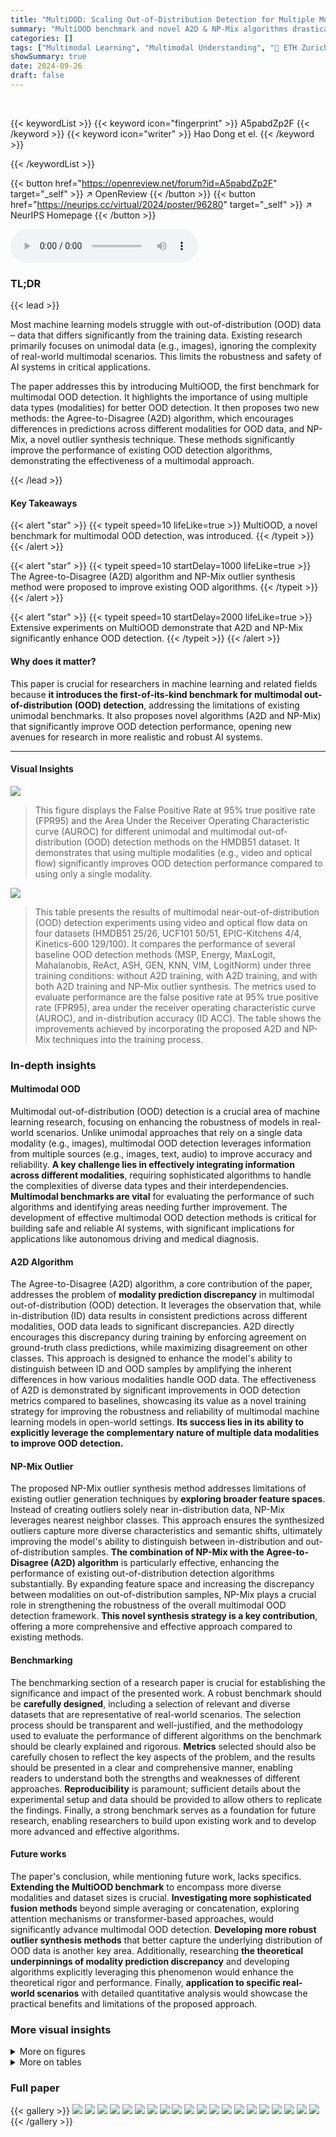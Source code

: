 ```yaml
---
title: "MultiOOD: Scaling Out-of-Distribution Detection for Multiple Modalities"
summary: "MultiOOD benchmark and novel A2D & NP-Mix algorithms drastically improve multimodal out-of-distribution detection."
categories: []
tags: ["Multimodal Learning", "Multimodal Understanding", "🏢 ETH Zurich",]
showSummary: true
date: 2024-09-26
draft: false
---
```


<br>

{{< keywordList >}}
{{< keyword icon="fingerprint" >}} A5pabdZp2F {{< /keyword >}}
{{< keyword icon="writer" >}} Hao Dong et el. {{< /keyword >}}
 
{{< /keywordList >}}

{{< button href="https://openreview.net/forum?id=A5pabdZp2F" target="_self" >}}
↗ OpenReview
{{< /button >}}
{{< button href="https://neurips.cc/virtual/2024/poster/96280" target="_self" >}}
↗ NeurIPS Homepage
{{< /button >}}


<audio controls>
    <source src="https://ai-paper-reviewer.com/A5pabdZp2F/podcast.wav" type="audio/wav">
    Your browser does not support the audio element.
</audio>


### TL;DR


{{< lead >}}

Most machine learning models struggle with out-of-distribution (OOD) data – data that differs significantly from the training data.  Existing research primarily focuses on unimodal data (e.g., images), ignoring the complexity of real-world multimodal scenarios.  This limits the robustness and safety of AI systems in critical applications. 

The paper addresses this by introducing MultiOOD, the first benchmark for multimodal OOD detection.  It highlights the importance of using multiple data types (modalities) for better OOD detection. It then proposes two new methods: the Agree-to-Disagree (A2D) algorithm, which encourages differences in predictions across different modalities for OOD data, and NP-Mix, a novel outlier synthesis technique.  These methods significantly improve the performance of existing OOD detection algorithms, demonstrating the effectiveness of a multimodal approach.

{{< /lead >}}


#### Key Takeaways

{{< alert "star" >}}
{{< typeit speed=10 lifeLike=true >}} MultiOOD, a novel benchmark for multimodal OOD detection, was introduced. {{< /typeit >}}
{{< /alert >}}

{{< alert "star" >}}
{{< typeit speed=10 startDelay=1000 lifeLike=true >}} The Agree-to-Disagree (A2D) algorithm and NP-Mix outlier synthesis method were proposed to improve existing OOD algorithms. {{< /typeit >}}
{{< /alert >}}

{{< alert "star" >}}
{{< typeit speed=10 startDelay=2000 lifeLike=true >}} Extensive experiments on MultiOOD demonstrate that A2D and NP-Mix significantly enhance OOD detection. {{< /typeit >}}
{{< /alert >}}

#### Why does it matter?
This paper is crucial for researchers in machine learning and related fields because **it introduces the first-of-its-kind benchmark for multimodal out-of-distribution (OOD) detection**, addressing the limitations of existing unimodal benchmarks.  It also proposes novel algorithms (A2D and NP-Mix) that significantly improve OOD detection performance, opening new avenues for research in more realistic and robust AI systems.

------
#### Visual Insights



![](https://ai-paper-reviewer.com/A5pabdZp2F/figures_1_1.jpg)

> This figure displays the False Positive Rate at 95% true positive rate (FPR95) and the Area Under the Receiver Operating Characteristic curve (AUROC) for different unimodal and multimodal out-of-distribution (OOD) detection methods on the HMDB51 dataset.  It demonstrates that using multiple modalities (e.g., video and optical flow) significantly improves OOD detection performance compared to using only a single modality.





![](https://ai-paper-reviewer.com/A5pabdZp2F/tables_6_1.jpg)

> This table presents the results of multimodal near-out-of-distribution (OOD) detection experiments using video and optical flow data on four datasets (HMDB51 25/26, UCF101 50/51, EPIC-Kitchens 4/4, Kinetics-600 129/100).  It compares the performance of several baseline OOD detection methods (MSP, Energy, MaxLogit, Mahalanobis, ReAct, ASH, GEN, KNN, VIM, LogitNorm) under three training conditions: without A2D training, with A2D training, and with both A2D training and NP-Mix outlier synthesis. The metrics used to evaluate performance are the false positive rate at 95% true positive rate (FPR95), area under the receiver operating characteristic curve (AUROC), and in-distribution accuracy (ID ACC).  The table shows the improvements achieved by incorporating the proposed A2D and NP-Mix techniques into the training process.





### In-depth insights


#### Multimodal OOD
Multimodal out-of-distribution (OOD) detection is a crucial area of machine learning research, focusing on enhancing the robustness of models in real-world scenarios. Unlike unimodal approaches that rely on a single data modality (e.g., images), multimodal OOD detection leverages information from multiple sources (e.g., images, text, audio) to improve accuracy and reliability. **A key challenge lies in effectively integrating information across different modalities**, requiring sophisticated algorithms to handle the complexities of diverse data types and their interdependencies.  **Multimodal benchmarks are vital** for evaluating the performance of such algorithms and identifying areas needing further improvement. The development of effective multimodal OOD detection methods is critical for building safe and reliable AI systems, with significant implications for applications like autonomous driving and medical diagnosis.

#### A2D Algorithm
The Agree-to-Disagree (A2D) algorithm, a core contribution of the paper, addresses the problem of **modality prediction discrepancy** in multimodal out-of-distribution (OOD) detection.  It leverages the observation that, while in-distribution (ID) data results in consistent predictions across different modalities, OOD data leads to significant discrepancies.  A2D directly encourages this discrepancy during training by enforcing agreement on ground-truth class predictions, while maximizing disagreement on other classes. This approach is designed to enhance the model's ability to distinguish between ID and OOD samples by amplifying the inherent differences in how various modalities handle OOD data.  The effectiveness of A2D is demonstrated by significant improvements in OOD detection metrics compared to baselines, showcasing its value as a novel training strategy for improving the robustness and reliability of multimodal machine learning models in open-world settings.  **Its success lies in its ability to explicitly leverage the complementary nature of multiple data modalities to improve OOD detection.**

#### NP-Mix Outlier
The proposed NP-Mix outlier synthesis method addresses limitations of existing outlier generation techniques by **exploring broader feature spaces**.  Instead of creating outliers solely near in-distribution data, NP-Mix leverages nearest neighbor classes. This approach ensures the synthesized outliers capture more diverse characteristics and semantic shifts, ultimately improving the model's ability to distinguish between in-distribution and out-of-distribution samples.  **The combination of NP-Mix with the Agree-to-Disagree (A2D) algorithm** is particularly effective, enhancing the performance of existing out-of-distribution detection algorithms substantially.  By expanding feature space and increasing the discrepancy between modalities on out-of-distribution samples, NP-Mix plays a crucial role in strengthening the robustness of the overall multimodal OOD detection framework.  **This novel synthesis strategy is a key contribution**, offering a more comprehensive and effective approach compared to existing methods.

#### Benchmarking
The benchmarking section of a research paper is crucial for establishing the significance and impact of the presented work.  A robust benchmark should be **carefully designed**, including a selection of relevant and diverse datasets that are representative of real-world scenarios. The selection process should be transparent and well-justified, and the methodology used to evaluate the performance of different algorithms on the benchmark should be clearly explained and rigorous.  **Metrics** selected should also be carefully chosen to reflect the key aspects of the problem, and the results should be presented in a clear and comprehensive manner, enabling readers to understand both the strengths and weaknesses of different approaches.  **Reproducibility** is paramount; sufficient details about the experimental setup and data should be provided to allow others to replicate the findings.  Finally, a strong benchmark serves as a foundation for future research, enabling researchers to build upon existing work and to develop more advanced and effective algorithms. 

#### Future works
The paper's conclusion, while mentioning future work, lacks specifics.  **Extending the MultiOOD benchmark** to encompass more diverse modalities and dataset sizes is crucial.  **Investigating more sophisticated fusion methods** beyond simple averaging or concatenation, exploring attention mechanisms or transformer-based approaches, would significantly advance multimodal OOD detection.  **Developing more robust outlier synthesis methods** that better capture the underlying distribution of OOD data is another key area.  Additionally, researching **the theoretical underpinnings of modality prediction discrepancy** and developing algorithms explicitly leveraging this phenomenon would enhance the theoretical rigor and performance. Finally, **application to specific real-world scenarios** with detailed quantitative analysis would showcase the practical benefits and limitations of the proposed approach.


### More visual insights

<details>
<summary>More on figures
</summary>


![](https://ai-paper-reviewer.com/A5pabdZp2F/figures_2_1.jpg)

> This figure provides a visual representation of the MultiOOD benchmark, which is a novel dataset designed for evaluating multimodal out-of-distribution (OOD) detection algorithms.  The benchmark consists of two main setups: Near-OOD and Far-OOD.  Near-OOD uses subsets of existing datasets to create in-distribution and out-of-distribution sets, while Far-OOD utilizes completely distinct datasets as the out-of-distribution data.  The image showcases the datasets used in each setup, along with visualizations of the types of modalities (video, optical flow, audio) included and the number of videos and classes per dataset.  The chart highlights the diversity in dataset sizes and modality combinations.


![](https://ai-paper-reviewer.com/A5pabdZp2F/figures_3_1.jpg)

> This figure illustrates the Modality Prediction Discrepancy phenomenon.  It shows softmax prediction probabilities for both video and optical flow modalities for both in-distribution (ID) and out-of-distribution (OOD) data. The left panel (a) displays the predictions for ID data, showing high agreement between the video and flow predictions, indicating a small L1 distance between them. The right panel (b) shows the predictions for OOD data, where the video and flow predictions show significant disagreement and larger L1 distance.  This highlights that the discrepancy in predictions between different modalities is negligible for ID data but significant for OOD data. This discrepancy is used as the basis for the Agree-to-Disagree (A2D) algorithm proposed in the paper.


![](https://ai-paper-reviewer.com/A5pabdZp2F/figures_4_1.jpg)

> This figure shows the strong correlation between the average L1 distance of prediction probabilities between in-distribution (ID) and out-of-distribution (OOD) data and the OOD detection performance (AUROC).  The left panel shows the L1 distances *before* A2D training, and the right panel shows them *after* A2D training.  The A2D algorithm increases the L1 distances between ID and OOD data, leading to improved OOD detection performance. This visually demonstrates the effectiveness of the A2D algorithm in enhancing the discrepancy between ID and OOD data.


![](https://ai-paper-reviewer.com/A5pabdZp2F/figures_5_1.jpg)

> This figure illustrates the proposed framework for multimodal out-of-distribution (OOD) detection.  The top half shows the Agree-to-Disagree (A2D) algorithm which aims to maximize the discrepancy in prediction probabilities between modalities for out-of-distribution samples while maintaining agreement for in-distribution samples.  The bottom half depicts the Nearest Prototype Mixup (NP-Mix) outlier synthesis method which generates synthetic outliers by mixing prototypes from nearest neighbor classes, thereby exploring broader feature spaces to improve OOD detection performance. Both A2D and NP-Mix work together to enhance the overall accuracy of the multimodal OOD detection system.


![](https://ai-paper-reviewer.com/A5pabdZp2F/figures_14_1.jpg)

> This figure shows sample frames from the five action recognition datasets used in the MultiOOD benchmark: EPIC-Kitchens, HAC, HMDB51, UCF101, and Kinetics-600.  Each dataset contains videos depicting various human actions, and the images provide a visual representation of the diversity in action types and visual characteristics across the datasets.  The diversity is important because it allows for a more robust evaluation of multimodal OOD detection methods.


![](https://ai-paper-reviewer.com/A5pabdZp2F/figures_15_1.jpg)

> This figure compares the outlier synthesis methods VOS, NPOS, Mixup and NP-Mix. VOS and NPOS tend to generate outliers close to the in-distribution data.  Mixup randomly mixes samples from all classes, potentially adding noise.  NP-Mix, by contrast, leverages information from nearest neighbor classes to generate outliers that explore a broader feature space.


![](https://ai-paper-reviewer.com/A5pabdZp2F/figures_16_1.jpg)

> This figure compares the score distributions of in-distribution (ID) and out-of-distribution (OOD) data for several baseline methods (Energy, ASH, KNN, LogitNorm) before and after training with the proposed A2D and NP-Mix techniques. The goal is to show how the A2D and NP-Mix methods improve the separation between ID and OOD data, making it easier to distinguish between them. The improved separation is evident in the plots (e) to (h), where the distributions of ID and OOD scores have less overlap compared to the plots (a) to (d).


![](https://ai-paper-reviewer.com/A5pabdZp2F/figures_16_2.jpg)

> This figure shows the visualization of the learned embeddings using t-SNE on the HMDB51 25/26 dataset.  Subfigure (a) shows the embeddings before training with the A2D and NP-Mix methods, while subfigure (b) displays the embeddings after training with these methods. The visualization helps illustrate the impact of A2D and NP-Mix on the separability of in-distribution (ID) and out-of-distribution (OOD) data in the learned feature space.  The better separation in (b) suggests that A2D and NP-Mix improve the model's ability to distinguish between ID and OOD samples.


![](https://ai-paper-reviewer.com/A5pabdZp2F/figures_20_1.jpg)

> This figure shows the impact of the hyperparameter α in the NP-Mix outlier synthesis method on the out-of-distribution (OOD) detection performance.  Two metrics are plotted against different values of α: the False Positive Rate at 95% true positive rate (FPR95) and the Area Under the Receiver Operating Characteristic curve (AUROC).  The results show that the optimal value of α depends on the specific OOD algorithm and dataset used but in the case of Energy and Energy++,  performance is relatively stable.


![](https://ai-paper-reviewer.com/A5pabdZp2F/figures_20_2.jpg)

> The figure shows the impact of the hyperparameter α in the NP-Mix outlier synthesis method on the out-of-distribution (OOD) detection performance.  The left plot displays the false positive rate (FPR95) while the right plot shows the area under the receiver operating characteristic curve (AUROC). Both plots show the results for different values of α (2, 4, 10) for the baseline Energy method and the Energy++ method (which incorporates A2D and NP-Mix). The results show that the optimal value of α  depends on the specific OOD detection method used.


![](https://ai-paper-reviewer.com/A5pabdZp2F/figures_22_1.jpg)

> This figure displays the performance of different OOD detection methods on the HMDB51 dataset using various modalities (Flow, Video, and Video+Flow). The bars represent the False Positive Rate at 95% True Positive Rate (FPR95) and the Area Under the Receiver Operating Characteristic curve (AUROC). The results show that multimodal OOD detection significantly outperforms unimodal methods, demonstrating the benefits of incorporating multiple modalities for improved OOD detection performance.


![](https://ai-paper-reviewer.com/A5pabdZp2F/figures_22_2.jpg)

> This figure shows the results of Multimodal Near-OOD detection experiments on the HMDB51 25/26 dataset using three different random seeds. The results are presented for four different OOD detection methods (Energy, GEN, KNN, VIM).  The bold foreground points represent the average performance across the three seeds, while the fainter background points represent the individual results from each seed. The figure allows for the visual comparison of the performance consistency and variability across different random seeds for each method.  It highlights the impact of using A2D and NP-Mix on the OOD detection performance.


</details>




<details>
<summary>More on tables
</summary>


![](https://ai-paper-reviewer.com/A5pabdZp2F/tables_7_1.jpg)
> This table presents the results of multimodal near-out-of-distribution (OOD) detection experiments using video and optical flow data on four datasets: HMDB51 25/26, UCF101 50/51, EPIC-Kitchens 4/4, and Kinetics-600 129/100.  It compares the performance of several OOD detection methods (MSP, Energy, MaxLogit, Mahalanobis, ReAct, ASH, GEN, KNN, VIM, LogitNorm) under three conditions: without A2D training, with A2D training, and with both A2D training and NP-Mix outlier synthesis. The metrics used for evaluation are FPR95 (False Positive Rate at 95% True Positive Rate), AUROC (Area Under the Receiver Operating Characteristic Curve), and ID ACC (In-Distribution Accuracy). The results show that the proposed A2D and NP-Mix methods significantly improve the performance of existing unimodal OOD algorithms.

![](https://ai-paper-reviewer.com/A5pabdZp2F/tables_7_2.jpg)
> This table presents the results of multimodal near-out-of-distribution (OOD) detection experiments using video and optical flow data on four datasets. It compares the performance of several OOD detection methods with and without the proposed Agree-to-Disagree (A2D) algorithm and a novel outlier synthesis method called NP-Mix.  The metrics used for evaluation are False Positive Rate at 95% true positive rate (FPR95), Area Under the Receiver Operating Characteristic curve (AUROC), and In-distribution accuracy (ID ACC).  Lower FPR95 and higher AUROC values indicate better performance. The table highlights significant performance improvements achieved by incorporating A2D and NP-Mix.

![](https://ai-paper-reviewer.com/A5pabdZp2F/tables_8_1.jpg)
> This table presents the results of multimodal near-out-of-distribution (OOD) detection experiments using video and optical flow data on four datasets: HMDB51 25/26, UCF101 50/51, EPIC-Kitchens 4/4, and Kinetics-600 129/100.  It compares the performance of several existing unimodal OOD detection methods (MSP, Energy, MaxLogit, Mahalanobis, ReAct, ASH, GEN, KNN, VIM, LogitNorm) before and after training with the proposed A2D and NP-Mix methods. The table shows the False Positive Rate at 95% true positive rate (FPR95), Area Under the Receiver Operating Characteristic curve (AUROC), and In-distribution accuracy (ID ACC) for each method and dataset, highlighting the significant improvements achieved by using the proposed A2D and NP-Mix training techniques.

![](https://ai-paper-reviewer.com/A5pabdZp2F/tables_8_2.jpg)
> This table presents the ablation study on different distance functions used in the Agree-to-Disagree algorithm for Near-OOD detection on the HMDB51 dataset. It shows the performance of different methods (Energy, GEN, KNN, VIM) using different distance functions (L1, L2, Wasserstein, Hellinger). The results are presented in terms of FPR95 (False Positive Rate at 95% true positive rate) and AUROC (Area Under the Receiver Operating Characteristic curve).  Lower FPR95 and higher AUROC indicate better performance.

![](https://ai-paper-reviewer.com/A5pabdZp2F/tables_8_3.jpg)
> This table presents the results of multimodal near-out-of-distribution (OOD) detection experiments using video and optical flow data.  It compares various OOD detection methods' performance across four different datasets (HMDB51 25/26, UCF101 50/51, EPIC-Kitchens 4/4, Kinetics-600 129/100) with and without the proposed Agree-to-Disagree (A2D) training algorithm and Nearest-Neighbor Mixup (NP-Mix) outlier synthesis. The metrics reported are False Positive Rate at 95% true positive rate (FPR95), Area Under the Receiver Operating Characteristic curve (AUROC), and In-distribution Accuracy (ID ACC). Lower FPR95 and higher AUROC values indicate better performance.  The table highlights how the proposed A2D and NP-Mix significantly improve the performance of the existing unimodal OOD detection algorithms.

![](https://ai-paper-reviewer.com/A5pabdZp2F/tables_18_1.jpg)
> This table presents the results of multimodal near-out-of-distribution (OOD) detection experiments using video and optical flow data on four datasets (HMDB51 25/26, UCF101 50/51, EPIC-Kitchens 4/4, Kinetics-600 129/100).  It compares the performance of several OOD detection methods (MSP, Energy, MaxLogit, Mahalanobis, ReAct, ASH, GEN, KNN, VIM, LogitNorm) under two conditions: without A2D and NP-Mix training and with A2D and NP-Mix training.  The metrics used for evaluation are FPR95 (False Positive Rate at 95% true positive rate), AUROC (Area Under the Receiver Operating Characteristic Curve), and ID ACC (In-distribution Accuracy). The table highlights the significant improvements in OOD detection performance achieved by incorporating the A2D and NP-Mix techniques.

![](https://ai-paper-reviewer.com/A5pabdZp2F/tables_18_2.jpg)
> This table presents the results of multimodal near-out-of-distribution (OOD) detection experiments using video and optical flow data on four different datasets (HMDB51 25/26, UCF101 50/51, EPIC-Kitchens 4/4, Kinetics-600 129/100).  It compares the performance of various OOD detection methods (MSP, Energy, MaxLogit, Mahalanobis, ReAct, ASH, GEN, KNN, VIM, LogitNorm) with and without the proposed Agree-to-Disagree (A2D) training algorithm and Nearest-Neighbor Mixup (NP-Mix) outlier synthesis method.  The table shows the False Positive Rate at 95% true positive rate (FPR95), Area Under the ROC Curve (AUROC), and In-distribution accuracy (ID ACC). Lower FPR95 and higher AUROC values indicate better performance.

![](https://ai-paper-reviewer.com/A5pabdZp2F/tables_19_1.jpg)
> This table presents the results of multimodal near-out-of-distribution (OOD) detection experiments using video and optical flow data on four different datasets (HMDB51 25/26, UCF101 50/51, EPIC-Kitchens 4/4, and Kinetics-600 129/100).  It compares the performance of several unimodal OOD detection methods (MSP, Energy, MaxLogit, Mahalanobis, ReAct, ASH, GEN, KNN, VIM, LogitNorm) with and without the proposed A2D training algorithm and NP-Mix outlier synthesis method. The table shows the false positive rate at 95% true positive rate (FPR95), the area under the receiver operating characteristic curve (AUROC), and the in-distribution accuracy (ID ACC) for each method and dataset. The results demonstrate that the proposed A2D and NP-Mix significantly improve the performance of existing unimodal OOD detection methods.

![](https://ai-paper-reviewer.com/A5pabdZp2F/tables_19_2.jpg)
> This table presents the results of Multimodal Near-OOD detection experiments using video and optical flow data on four datasets: HMDB51 25/26, UCF101 50/51, EPIC-Kitchens 4/4, and Kinetics-600 129/100.  Several unimodal OOD detection methods are evaluated, both with and without the proposed A2D and NP-Mix training techniques.  The table shows FPR95 (False Positive Rate at 95% true positive rate), AUROC (Area Under the Receiver Operating Characteristic Curve), and ID ACC (in-distribution classification accuracy) for each method and dataset. The results demonstrate the significant improvement in OOD detection performance achieved by incorporating A2D and NP-Mix.

![](https://ai-paper-reviewer.com/A5pabdZp2F/tables_19_3.jpg)
> This table presents the results of multimodal near-out-of-distribution (OOD) detection experiments using video and optical flow data on four datasets (HMDB51 25/26, UCF101 50/51, EPIC-Kitchens 4/4, Kinetics-600 129/100).  It compares the performance of several baseline OOD detection methods (MSP, Energy, MaxLogit, Mahalanobis, ReAct, ASH, GEN, KNN, VIM, LogitNorm) under different training scenarios: without A2D and NP-Mix, with A2D training only, and with both A2D training and NP-Mix outlier synthesis.  The metrics used for evaluation are False Positive Rate at 95% true positive rate (FPR95), Area Under the ROC Curve (AUROC), and In-distribution accuracy (ID ACC). Lower FPR95 and higher AUROC and ID ACC indicate better performance. The results show that the proposed A2D and NP-Mix methods significantly improve the performance of existing unimodal OOD detection algorithms.

![](https://ai-paper-reviewer.com/A5pabdZp2F/tables_20_1.jpg)
> This table presents the results of an ablation study on the ensemble of different OOD scores on different modalities. The study aims to demonstrate the importance of studying the multimodal OOD detection problem by comparing the performance of ensembles of unimodal OOD methods with the proposed multimodal approach. The results show that combining more modalities consistently improves performance, but there is still a large gap compared to the proposed solution, which underscores the importance of investigating the multimodal OOD detection problem.

![](https://ai-paper-reviewer.com/A5pabdZp2F/tables_21_1.jpg)
> This table presents the results of multimodal near-out-of-distribution (OOD) detection experiments using video and optical flow data on four datasets (HMDB51 25/26, UCF101 50/51, EPIC-Kitchens 4/4, Kinetics-600 129/100).  It compares the performance of several OOD detection methods (MSP, Energy, MaxLogit, Mahalanobis, ReAct, ASH, GEN, KNN, VIM, LogitNorm) under different training conditions: without A2D and NP-Mix, with A2D training only, and with both A2D training and NP-Mix outlier synthesis.  The metrics used for evaluation are False Positive Rate at 95% true positive rate (FPR95), Area Under the ROC Curve (AUROC), and In-distribution accuracy (ID ACC). Lower FPR95 and higher AUROC are better. The table highlights the significant performance improvements achieved by incorporating A2D and NP-Mix into the training process.

![](https://ai-paper-reviewer.com/A5pabdZp2F/tables_21_2.jpg)
> This table presents the results of multimodal near-out-of-distribution (OOD) detection experiments on four datasets (HMDB51 25/26, UCF101 50/51, EPIC-Kitchens 4/4, Kinetics-600 129/100) using video and optical flow modalities.  It compares the performance of several OOD detection methods (MSP, Energy, MaxLogit, Mahalanobis, ReAct, ASH, GEN, KNN, VIM, LogitNorm) under three training conditions: without A2D training, with A2D training, and with both A2D training and NP-Mix outlier synthesis.  The metrics used are FPR95 (False Positive Rate at 95% True Positive Rate), AUROC (Area Under the Receiver Operating Characteristic Curve), and ID ACC (In-Distribution Accuracy).  The table highlights the significant improvements in OOD detection performance achieved by using A2D and NP-Mix.

![](https://ai-paper-reviewer.com/A5pabdZp2F/tables_21_3.jpg)
> This table presents the results of multimodal near-out-of-distribution (OOD) detection experiments using video and optical flow data on four different datasets.  It compares the performance of several existing unimodal OOD detection methods (MSP, Energy, MaxLogit, Mahalanobis, ReAct, ASH, GEN, KNN, VIM, LogitNorm) before and after training with the proposed Agree-to-Disagree (A2D) algorithm and Nearest-Neighbor-based Mixup (NP-Mix) outlier synthesis method. The metrics used for evaluation are False Positive Rate at 95% true positive rate (FPR95), Area Under the Receiver Operating Characteristic curve (AUROC), and In-distribution accuracy (ID ACC). Lower FPR95 and higher AUROC values indicate better performance.  The results demonstrate that using the proposed A2D and NP-Mix methods significantly improves the performance of all the baseline OOD detection algorithms.

![](https://ai-paper-reviewer.com/A5pabdZp2F/tables_21_4.jpg)
> This table presents the results of multimodal near-out-of-distribution (OOD) detection experiments using video and optical flow data.  It compares the performance of several existing unimodal OOD detection algorithms (MSP, Energy, MaxLogit, Mahalanobis, ReAct, ASH, GEN, KNN, VIM, LogitNorm) with and without the proposed Agree-to-Disagree (A2D) algorithm and Nearest-Neighbor Mixup (NP-Mix) outlier synthesis method.  The metrics used for evaluation are False Positive Rate at 95% true positive rate (FPR95), Area Under the Receiver Operating Characteristic curve (AUROC), and In-distribution Accuracy (ID ACC).  The results demonstrate the effectiveness of A2D and NP-Mix in significantly improving the performance of the baselines.

</details>




### Full paper

{{< gallery >}}
<img src="https://ai-paper-reviewer.com/A5pabdZp2F/1.png" class="grid-w50 md:grid-w33 xl:grid-w25" />
<img src="https://ai-paper-reviewer.com/A5pabdZp2F/2.png" class="grid-w50 md:grid-w33 xl:grid-w25" />
<img src="https://ai-paper-reviewer.com/A5pabdZp2F/3.png" class="grid-w50 md:grid-w33 xl:grid-w25" />
<img src="https://ai-paper-reviewer.com/A5pabdZp2F/4.png" class="grid-w50 md:grid-w33 xl:grid-w25" />
<img src="https://ai-paper-reviewer.com/A5pabdZp2F/5.png" class="grid-w50 md:grid-w33 xl:grid-w25" />
<img src="https://ai-paper-reviewer.com/A5pabdZp2F/6.png" class="grid-w50 md:grid-w33 xl:grid-w25" />
<img src="https://ai-paper-reviewer.com/A5pabdZp2F/7.png" class="grid-w50 md:grid-w33 xl:grid-w25" />
<img src="https://ai-paper-reviewer.com/A5pabdZp2F/8.png" class="grid-w50 md:grid-w33 xl:grid-w25" />
<img src="https://ai-paper-reviewer.com/A5pabdZp2F/9.png" class="grid-w50 md:grid-w33 xl:grid-w25" />
<img src="https://ai-paper-reviewer.com/A5pabdZp2F/10.png" class="grid-w50 md:grid-w33 xl:grid-w25" />
<img src="https://ai-paper-reviewer.com/A5pabdZp2F/11.png" class="grid-w50 md:grid-w33 xl:grid-w25" />
<img src="https://ai-paper-reviewer.com/A5pabdZp2F/12.png" class="grid-w50 md:grid-w33 xl:grid-w25" />
<img src="https://ai-paper-reviewer.com/A5pabdZp2F/13.png" class="grid-w50 md:grid-w33 xl:grid-w25" />
<img src="https://ai-paper-reviewer.com/A5pabdZp2F/14.png" class="grid-w50 md:grid-w33 xl:grid-w25" />
<img src="https://ai-paper-reviewer.com/A5pabdZp2F/15.png" class="grid-w50 md:grid-w33 xl:grid-w25" />
<img src="https://ai-paper-reviewer.com/A5pabdZp2F/16.png" class="grid-w50 md:grid-w33 xl:grid-w25" />
<img src="https://ai-paper-reviewer.com/A5pabdZp2F/17.png" class="grid-w50 md:grid-w33 xl:grid-w25" />
<img src="https://ai-paper-reviewer.com/A5pabdZp2F/18.png" class="grid-w50 md:grid-w33 xl:grid-w25" />
<img src="https://ai-paper-reviewer.com/A5pabdZp2F/19.png" class="grid-w50 md:grid-w33 xl:grid-w25" />
<img src="https://ai-paper-reviewer.com/A5pabdZp2F/20.png" class="grid-w50 md:grid-w33 xl:grid-w25" />
{{< /gallery >}}